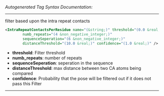 <!-- THIS IS AN AUTOGENERATED FILE: Don't edit it directly, instead change the schema definition in the code itself. -->

_Autogenerated Tag Syntax Documentation:_

---
filter based upon the intra repeat contacts

```xml
<IntraRepeatContactsPerResidue name="(&string;)" threshold="(0.0 &real;)"
        numb_repeats="(4 &non_negative_integer;)"
        sequenceSeperation="(6 &non_negative_integer;)"
        distanceThreshold="(10.0 &real;)" confidence="(1.0 &real;)" />
```

-   **threshold**: Filter threshold
-   **numb_repeats**: number of repeats
-   **sequenceSeperation**: seperation in the sequence
-   **distanceThreshold**: max distance between two CA atoms being compared
-   **confidence**: Probability that the pose will be filtered out if it does not pass this Filter

---
